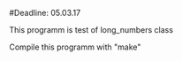 #Deadline: 05.03.17

This programm is test of long_numbers class

Compile this programm with "make"
